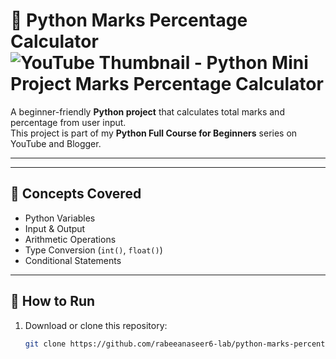 # 🐍 Python Marks Percentage Calculator![YouTube Thumbnail - Python Mini Project  Marks Percentage Calculator](https://github.com/user-attachments/assets/452043e1-33bc-4923-b0a0-ea675baa7572)


A beginner-friendly **Python project** that calculates total marks and percentage from user input.  
This project is part of my **Python Full Course for Beginners** series on YouTube and Blogger.

---

---

## 🧠 Concepts Covered
- Python Variables
- Input & Output
- Arithmetic Operations
- Type Conversion (`int()`, `float()`)
- Conditional Statements

---

## 🚀 How to Run
1. Download or clone this repository:
   ```bash
   git clone https://github.com/rabeeanaseer6-lab/python-marks-percentage-calculator.git
